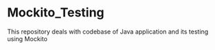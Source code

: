 # Mockito_Testing
This repository deals with codebase of Java application and its testing using Mockito
